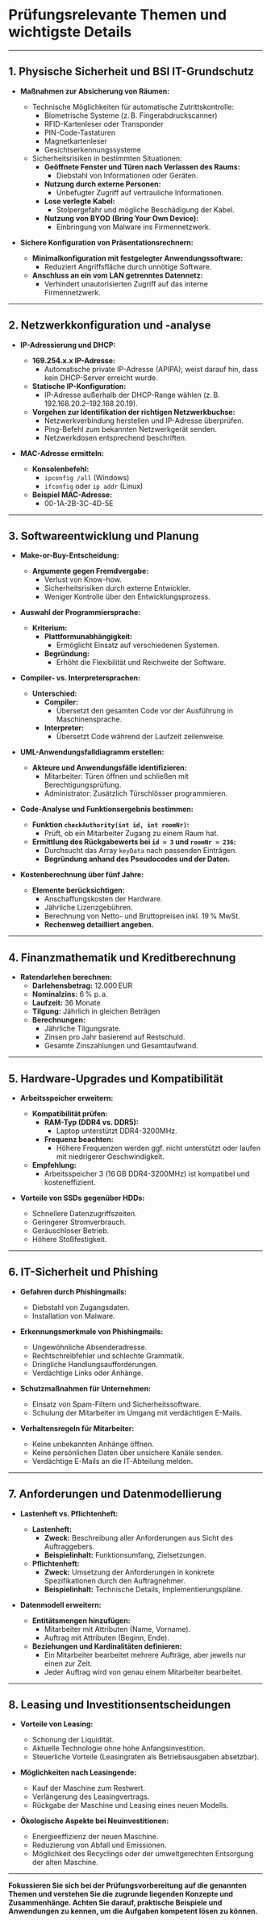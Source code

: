 # Prüfungsrelevante Themen und wichtigste Details

---

## **1. Physische Sicherheit und BSI IT-Grundschutz**

- **Maßnahmen zur Absicherung von Räumen:**
  - Technische Möglichkeiten für automatische Zutrittskontrolle:
    - Biometrische Systeme (z. B. Fingerabdruckscanner)
    - RFID-Kartenleser oder Transponder
    - PIN-Code-Tastaturen
    - Magnetkartenleser
    - Gesichtserkennungssysteme
  - Sicherheitsrisiken in bestimmten Situationen:
    - **Geöffnete Fenster und Türen nach Verlassen des Raums:**
      - Diebstahl von Informationen oder Geräten.
    - **Nutzung durch externe Personen:**
      - Unbefugter Zugriff auf vertrauliche Informationen.
    - **Lose verlegte Kabel:**
      - Stolpergefahr und mögliche Beschädigung der Kabel.
    - **Nutzung von BYOD (Bring Your Own Device):**
      - Einbringung von Malware ins Firmennetzwerk.

- **Sichere Konfiguration von Präsentationsrechnern:**
  - **Minimalkonfiguration mit festgelegter Anwendungssoftware:**
    - Reduziert Angriffsfläche durch unnötige Software.
  - **Anschluss an ein vom LAN getrenntes Datennetz:**
    - Verhindert unautorisierten Zugriff auf das interne Firmennetzwerk.

---

## **2. Netzwerkkonfiguration und -analyse**

- **IP-Adressierung und DHCP:**
  - **169.254.x.x IP-Adresse:**
    - Automatische private IP-Adresse (APIPA); weist darauf hin, dass kein DHCP-Server erreicht wurde.
  - **Statische IP-Konfiguration:**
    - IP-Adresse außerhalb der DHCP-Range wählen (z. B. 192.168.20.2–192.168.20.19).
  - **Vorgehen zur Identifikation der richtigen Netzwerkbuchse:**
    - Netzwerkverbindung herstellen und IP-Adresse überprüfen.
    - Ping-Befehl zum bekannten Netzwerkgerät senden.
    - Netzwerkdosen entsprechend beschriften.

- **MAC-Adresse ermitteln:**
  - **Konsolenbefehl:**
    - `ipconfig /all` (Windows)
    - `ifconfig` oder `ip addr` (Linux)
  - **Beispiel MAC-Adresse:**
    - 00-1A-2B-3C-4D-5E

---

## **3. Softwareentwicklung und Planung**

- **Make-or-Buy-Entscheidung:**
  - **Argumente gegen Fremdvergabe:**
    - Verlust von Know-how.
    - Sicherheitsrisiken durch externe Entwickler.
    - Weniger Kontrolle über den Entwicklungsprozess.

- **Auswahl der Programmiersprache:**
  - **Kriterium:**
    - **Plattformunabhängigkeit:**
      - Ermöglicht Einsatz auf verschiedenen Systemen.
    - **Begründung:**
      - Erhöht die Flexibilität und Reichweite der Software.

- **Compiler- vs. Interpretersprachen:**
  - **Unterschied:**
    - **Compiler:**
      - Übersetzt den gesamten Code vor der Ausführung in Maschinensprache.
    - **Interpreter:**
      - Übersetzt Code während der Laufzeit zeilenweise.

- **UML-Anwendungsfalldiagramm erstellen:**
  - **Akteure und Anwendungsfälle identifizieren:**
    - Mitarbeiter: Türen öffnen und schließen mit Berechtigungsprüfung.
    - Administrator: Zusätzlich Türschlösser programmieren.

- **Code-Analyse und Funktionsergebnis bestimmen:**
  - **Funktion `checkAuthority(int id, int roomNr)`:**
    - Prüft, ob ein Mitarbeiter Zugang zu einem Raum hat.
  - **Ermittlung des Rückgabewerts bei `id = 3` und `roomNr = 236`:**
    - Durchsucht das Array `keyData` nach passenden Einträgen.
    - **Begründung anhand des Pseudocodes und der Daten.**

- **Kostenberechnung über fünf Jahre:**
  - **Elemente berücksichtigen:**
    - Anschaffungskosten der Hardware.
    - Jährliche Lizenzgebühren.
    - Berechnung von Netto- und Bruttopreisen inkl. 19 % MwSt.
    - **Rechenweg detailliert angeben.**

---

## **4. Finanzmathematik und Kreditberechnung**

- **Ratendarlehen berechnen:**
  - **Darlehensbetrag:** 12.000 EUR
  - **Nominalzins:** 6 % p. a.
  - **Laufzeit:** 36 Monate
  - **Tilgung:** Jährlich in gleichen Beträgen
  - **Berechnungen:**
    - Jährliche Tilgungsrate.
    - Zinsen pro Jahr basierend auf Restschuld.
    - Gesamte Zinszahlungen und Gesamtaufwand.

---

## **5. Hardware-Upgrades und Kompatibilität**

- **Arbeitsspeicher erweitern:**
  - **Kompatibilität prüfen:**
    - **RAM-Typ (DDR4 vs. DDR5):**
      - Laptop unterstützt DDR4-3200MHz.
    - **Frequenz beachten:**
      - Höhere Frequenzen werden ggf. nicht unterstützt oder laufen mit niedrigerer Geschwindigkeit.
  - **Empfehlung:**
    - Arbeitsspeicher 3 (16 GB DDR4-3200MHz) ist kompatibel und kosteneffizient.

- **Vorteile von SSDs gegenüber HDDs:**
  - Schnellere Datenzugriffszeiten.
  - Geringerer Stromverbrauch.
  - Geräuschloser Betrieb.
  - Höhere Stoßfestigkeit.

---

## **6. IT-Sicherheit und Phishing**

- **Gefahren durch Phishingmails:**
  - Diebstahl von Zugangsdaten.
  - Installation von Malware.

- **Erkennungsmerkmale von Phishingmails:**
  - Ungewöhnliche Absenderadresse.
  - Rechtschreibfehler und schlechte Grammatik.
  - Dringliche Handlungsaufforderungen.
  - Verdächtige Links oder Anhänge.

- **Schutzmaßnahmen für Unternehmen:**
  - Einsatz von Spam-Filtern und Sicherheitssoftware.
  - Schulung der Mitarbeiter im Umgang mit verdächtigen E-Mails.

- **Verhaltensregeln für Mitarbeiter:**
  - Keine unbekannten Anhänge öffnen.
  - Keine persönlichen Daten über unsichere Kanäle senden.
  - Verdächtige E-Mails an die IT-Abteilung melden.

---

## **7. Anforderungen und Datenmodellierung**

- **Lastenheft vs. Pflichtenheft:**
  - **Lastenheft:**
    - **Zweck:** Beschreibung aller Anforderungen aus Sicht des Auftraggebers.
    - **Beispielinhalt:** Funktionsumfang, Zielsetzungen.
  - **Pflichtenheft:**
    - **Zweck:** Umsetzung der Anforderungen in konkrete Spezifikationen durch den Auftragnehmer.
    - **Beispielinhalt:** Technische Details, Implementierungspläne.

- **Datenmodell erweitern:**
  - **Entitätsmengen hinzufügen:**
    - Mitarbeiter mit Attributen (Name, Vorname).
    - Auftrag mit Attributen (Beginn, Ende).
  - **Beziehungen und Kardinalitäten definieren:**
    - Ein Mitarbeiter bearbeitet mehrere Aufträge, aber jeweils nur einen zur Zeit.
    - Jeder Auftrag wird von genau einem Mitarbeiter bearbeitet.

---

## **8. Leasing und Investitionsentscheidungen**

- **Vorteile von Leasing:**
  - Schonung der Liquidität.
  - Aktuelle Technologie ohne hohe Anfangsinvestition.
  - Steuerliche Vorteile (Leasingraten als Betriebsausgaben absetzbar).

- **Möglichkeiten nach Leasingende:**
  - Kauf der Maschine zum Restwert.
  - Verlängerung des Leasingvertrags.
  - Rückgabe der Maschine und Leasing eines neuen Modells.

- **Ökologische Aspekte bei Neuinvestitionen:**
  - Energieeffizienz der neuen Maschine.
  - Reduzierung von Abfall und Emissionen.
  - Möglichkeit des Recyclings oder der umweltgerechten Entsorgung der alten Maschine.

---

**Fokussieren Sie sich bei der Prüfungsvorbereitung auf die genannten Themen und verstehen Sie die zugrunde liegenden Konzepte und Zusammenhänge. Achten Sie darauf, praktische Beispiele und Anwendungen zu kennen, um die Aufgaben kompetent lösen zu können.**